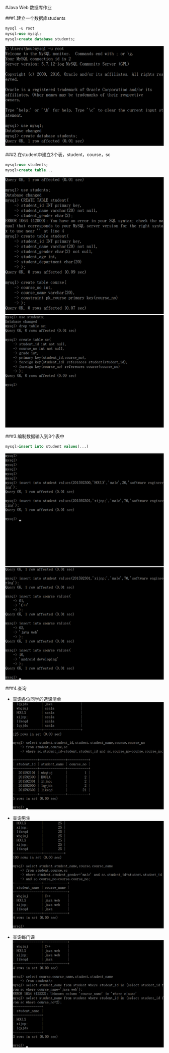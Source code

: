 #Java Web 数据库作业

###1.建立一个数据库students
```SQL
mysql -u root
mysql>use mysql;
mysql>create database students;
```
![建立数据库](image/createDatabase.png)

###2.在student中建立3个表，student，course，sc
```SQL
mysql>use students;
mysql>create table...
```
![建立表](image/createTable_1.png)
![建立表2](image/createTable_2.png)

###3.编制数据输入到3个表中
```SQL
mysql>insert into student values(...)
```
![输入数据](image/insertIntoStudent.png)
![输入数据](image/insertIntoCourse.png)

###4.查询
* 查询各位同学的选课清单
![search_1](image/selectCoursesCondition.png)

* 查询男生
![search_boys](image/selectMalesCourses.png)

* 查询每门课
![search_each_course](image/selectEachCourse.png)
